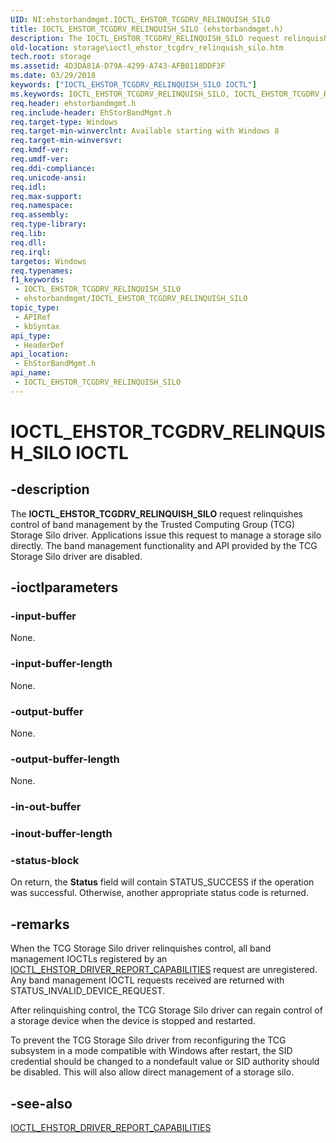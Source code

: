 ```yaml
---
UID: NI:ehstorbandmgmt.IOCTL_EHSTOR_TCGDRV_RELINQUISH_SILO
title: IOCTL_EHSTOR_TCGDRV_RELINQUISH_SILO (ehstorbandmgmt.h)
description: The IOCTL_EHSTOR_TCGDRV_RELINQUISH_SILO request relinquishes control of band management by the Trusted Computing Group (TCG) Storage Silo driver.
old-location: storage\ioctl_ehstor_tcgdrv_relinquish_silo.htm
tech.root: storage
ms.assetid: 4D3DA81A-D79A-4299-A743-AFB0118DDF3F
ms.date: 03/29/2018
keywords: ["IOCTL_EHSTOR_TCGDRV_RELINQUISH_SILO IOCTL"]
ms.keywords: IOCTL_EHSTOR_TCGDRV_RELINQUISH_SILO, IOCTL_EHSTOR_TCGDRV_RELINQUISH_SILO control, IOCTL_EHSTOR_TCGDRV_RELINQUISH_SILO control code [Storage Devices], ehstorbandmgmt/IOCTL_EHSTOR_TCGDRV_RELINQUISH_SILO, storage.ioctl_ehstor_tcgdrv_relinquish_silo
req.header: ehstorbandmgmt.h
req.include-header: EhStorBandMgmt.h
req.target-type: Windows
req.target-min-winverclnt: Available starting with Windows 8
req.target-min-winversvr: 
req.kmdf-ver: 
req.umdf-ver: 
req.ddi-compliance: 
req.unicode-ansi: 
req.idl: 
req.max-support: 
req.namespace: 
req.assembly: 
req.type-library: 
req.lib: 
req.dll: 
req.irql: 
targetos: Windows
req.typenames: 
f1_keywords:
 - IOCTL_EHSTOR_TCGDRV_RELINQUISH_SILO
 - ehstorbandmgmt/IOCTL_EHSTOR_TCGDRV_RELINQUISH_SILO
topic_type:
 - APIRef
 - kbSyntax
api_type:
 - HeaderDef
api_location:
 - EhStorBandMgmt.h
api_name:
 - IOCTL_EHSTOR_TCGDRV_RELINQUISH_SILO
---
```


# IOCTL_EHSTOR_TCGDRV_RELINQUISH_SILO IOCTL


## -description

The <b>IOCTL_EHSTOR_TCGDRV_RELINQUISH_SILO</b> request relinquishes control of band management by the Trusted Computing Group (TCG) Storage Silo driver.  Applications issue this request to manage a storage silo directly. The band management functionality and API provided by the TCG Storage Silo driver are disabled.

## -ioctlparameters

### -input-buffer

None.

### -input-buffer-length

None.

### -output-buffer

None.

### -output-buffer-length

None.

### -in-out-buffer

### -inout-buffer-length

### -status-block

On return, the <b>Status</b> field will contain STATUS_SUCCESS if the operation was successful. Otherwise, another appropriate status code is returned.

## -remarks

When the TCG Storage Silo driver relinquishes control, all band management IOCTLs registered by an <a href="/windows-hardware/drivers/ddi/ehstorioctl/ni-ehstorioctl-ioctl_ehstor_driver_report_capabilities"> IOCTL_EHSTOR_DRIVER_REPORT_CAPABILITIES</a> request are unregistered. Any band management IOCTL requests received are returned with STATUS_INVALID_DEVICE_REQUEST. 

After relinquishing control, the TCG Storage Silo driver can regain control of a storage device when the device is stopped and restarted.

To prevent the TCG Storage Silo driver from reconfiguring the TCG subsystem in a mode compatible with Windows after restart, the SID credential should be changed to a nondefault value or SID authority should be disabled. This will also allow direct management of a storage silo.

## -see-also

<a href="/windows-hardware/drivers/ddi/ehstorioctl/ni-ehstorioctl-ioctl_ehstor_driver_report_capabilities">IOCTL_EHSTOR_DRIVER_REPORT_CAPABILITIES</a>